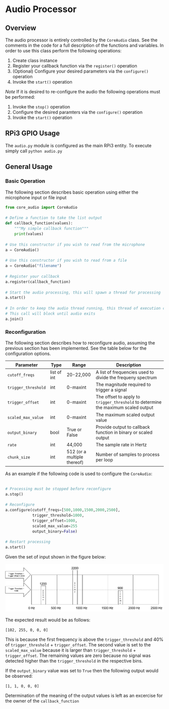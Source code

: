 # Audio Processor

## Overview

The audio processor is entirely controlled by the `CoreAudio` class.
See the comments in the code for a full description of the functions and variables. 
In order to use this class perform the following operations:
1. Create class instance
2. Register your callback function via the `register()` operation
3. (Optional) Configure your desired parameters via the `configure()` operation
4. Invoke the `start()` operation

*Note* If it is desired to re-configure the audio the following operations must be performed:
1. Invoke the `stop()` operation
2. Configure the desired paramters via the `configure()` operation
3. Invoke the `start()` operation

## RPi3 GPIO Usage

The `audio.py` module is configured as the main RPi3 entity. To execute simply call `python audio.py`

## General Usage

### Basic Operation

The following section describes basic operation using either the microphone input or file input
```python
from core_audio import CoreAudio

# Define a function to take the list output
def callback_function(values):
    """My simple callback function"""
    print(values)

# Use this constructor if you wish to read from the microphone
a = CoreAudio()

# Use this constructor if you wish to read from a file
a = CoreAudio("filename")

# Register your callback
a.register(callback_function)

# Start the audio processing, this will spawn a thread for processing
a.start()

# In order to keep the audio thread running, this thread of execution cannot exit
# This call will block until audio exits
a.join()
```

### Reconfiguration

The following section describes how to reconfigure audio, assuming the previous section has been implemented. See the table below for the configuration options.

| Parameter | Type | Range | Description |
|-----------|------|-------|-------------|
|`cutoff_freqs`|list of int|20-22,000|A list of frequencies used to divide the frequeny spectrum|
|`trigger_threshold`|int|0-maxint|The magnitude required to trigger a signal|
|`trigger_offset`|int|0-maxint|The offset to apply to `trigger_threshold` to determine the maximum scaled output|
|`scaled_max_value`|int|0-maxint|The maximum scaled output value|
|`output_binary`|bool|True or False|Provide output to callback function in binary or scaled output|
|`rate`|int|44,000|The sample rate in Hertz|
|`chunk_size`|int|512 (or a multiple thereof)|Number of samples to process per loop|

As an example if the following code is used to configure the `CoreAudio`:

```python

# Processing must be stopped before reconfigure
a.stop()

# Reconfigure
a.configure(cutoff_freqs=[500,1000,1500,2000,2500],
            trigger_threshold=1000,
            trigger_offset=1000,
            scaled_max_value=255
            output_binary=False)

# Restart processing
a.start()
```

Given the set of input shown in the figure below:

![Alt text](audio.png?raw=true "Audio Example")

The expected result would be as follows:

`[102, 255, 0, 0, 0]`

This is because the first frequency is above the `trigger_threshold` and 40% of `trigger_threshold` + `trigger_offset`. 
The second value is set to the `scaled_max_value` because it is larger than `trigger_threshold` + `trigger_offset`. 
The remaining values are zero because no signal was detected higher than the `trigger_threshold` in the respective bins. 

If the `output_binary` value was set to `True` then the following output would be observed:

 `[1, 1, 0, 0, 0]`

 Determination of the meaning of the output values is left as an excercise for the owner of the `callback_function`